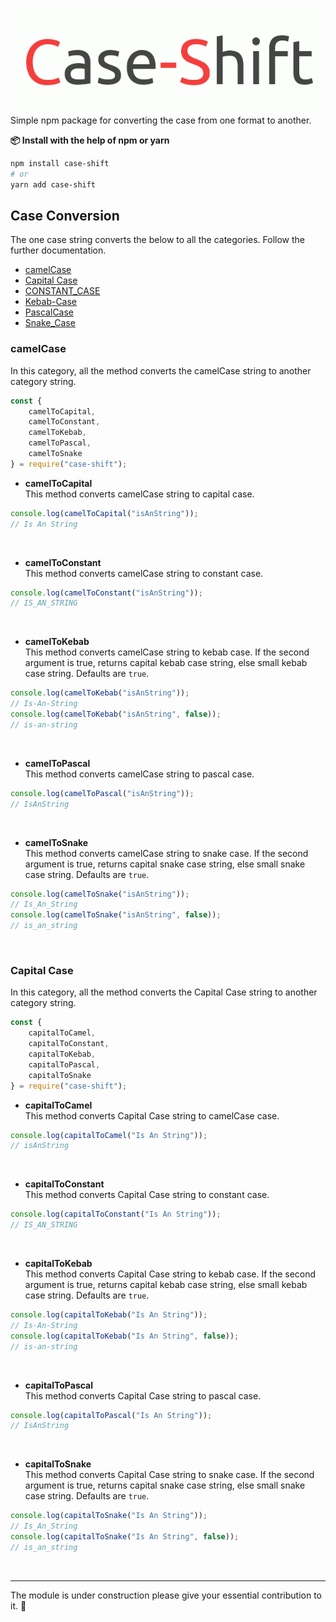 ![Case-Shift](/static/logo.gif)<br>
Simple npm package for converting the case from one format to another.

<b>📦 Install with the help of npm or yarn</b>

```sh
npm install case-shift
# or
yarn add case-shift
```

## Case Conversion
The one case string converts the below to all the categories. Follow the further documentation.
- [camelCase](#camelcase)
- [Capital Case](#capital-case)
- [CONSTANT_CASE]()
- [Kebab-Case]()
- [PascalCase]()
- [Snake_Case]()


### camelCase
In this category, all the method converts the camelCase string to another category string.

```javascript
const {
	camelToCapital,
	camelToConstant,
	camelToKebab,
	camelToPascal,
	camelToSnake
} = require("case-shift");
```

- <b>camelToCapital</b><br>
This method converts camelCase string to capital case.
```javascript
console.log(camelToCapital("isAnString"));
// Is An String
```
<br>

- <b>camelToConstant</b><br>
This method converts camelCase string to constant case.
```javascript
console.log(camelToConstant("isAnString"));
// IS_AN_STRING
```
<br>

- <b>camelToKebab</b><br>
This method converts camelCase string to kebab case. If the second argument is true, returns capital kebab case string, else small kebab case string. Defaults are `true`.
```javascript
console.log(camelToKebab("isAnString"));
// Is-An-String
console.log(camelToKebab("isAnString", false));
// is-an-string
```
<br>

- <b>camelToPascal</b><br>
This method converts camelCase string to pascal case.
```javascript
console.log(camelToPascal("isAnString"));
// IsAnString
```
<br>

- <b>camelToSnake</b><br>
This method converts camelCase string to snake case. If the second argument is true, returns capital snake case string, else small snake case string. Defaults are `true`.
```javascript
console.log(camelToSnake("isAnString"));
// Is_An_String
console.log(camelToSnake("isAnString", false));
// is_an_string
```
<br>


### Capital Case
In this category, all the method converts the Capital Case string to another category string.

```javascript
const {
	capitalToCamel,
	capitalToConstant,
	capitalToKebab,
	capitalToPascal,
	capitalToSnake
} = require("case-shift");
```

- <b>capitalToCamel</b><br>
This method converts Capital Case string to camelCase case.
```javascript
console.log(capitalToCamel("Is An String"));
// isAnString
```
<br>

- <b>capitalToConstant</b><br>
This method converts Capital Case string to constant case.
```javascript
console.log(capitalToConstant("Is An String"));
// IS_AN_STRING
```
<br>

- <b>capitalToKebab</b><br>
This method converts Capital Case string to kebab case. If the second argument is true, returns capital kebab case string, else small kebab case string. Defaults are `true`.
```javascript
console.log(capitalToKebab("Is An String"));
// Is-An-String
console.log(capitalToKebab("Is An String", false));
// is-an-string
```
<br>

- <b>capitalToPascal</b><br>
This method converts Capital Case string to pascal case.
```javascript
console.log(capitalToPascal("Is An String"));
// IsAnString
```
<br>

- <b>capitalToSnake</b><br>
This method converts Capital Case string to snake case. If the second argument is true, returns capital snake case string, else small snake case string. Defaults are `true`.
```javascript
console.log(capitalToSnake("Is An String"));
// Is_An_String
console.log(capitalToSnake("Is An String", false));
// is_an_string
```
<br>

<hr>
The module is under construction please give your essential contribution to it. 🚧
